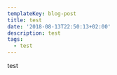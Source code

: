 ```yaml
---
templateKey: blog-post
title: test
date: '2018-08-13T22:50:13+02:00'
description: test
tags:
  - test
---
```

test
